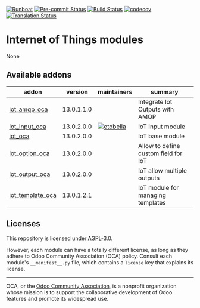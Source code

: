 
[![Runboat](https://img.shields.io/badge/runboat-Try%20me-875A7B.png)](https://runboat.odoo-community.org/builds?repo=OCA/iot&target_branch=13.0)
[![Pre-commit Status](https://github.com/OCA/iot/actions/workflows/pre-commit.yml/badge.svg?branch=13.0)](https://github.com/OCA/iot/actions/workflows/pre-commit.yml?query=branch%3A13.0)
[![Build Status](https://github.com/OCA/iot/actions/workflows/test.yml/badge.svg?branch=13.0)](https://github.com/OCA/iot/actions/workflows/test.yml?query=branch%3A13.0)
[![codecov](https://codecov.io/gh/OCA/iot/branch/13.0/graph/badge.svg)](https://codecov.io/gh/OCA/iot)
[![Translation Status](https://translation.odoo-community.org/widgets/iot-13-0/-/svg-badge.svg)](https://translation.odoo-community.org/engage/iot-13-0/?utm_source=widget)

<!-- /!\ do not modify above this line -->

# Internet of Things modules

None

<!-- /!\ do not modify below this line -->

<!-- prettier-ignore-start -->

[//]: # (addons)

Available addons
----------------
addon | version | maintainers | summary
--- | --- | --- | ---
[iot_amqp_oca](iot_amqp_oca/) | 13.0.1.1.0 |  | Integrate Iot Outputs with AMQP
[iot_input_oca](iot_input_oca/) | 13.0.2.0.0 | [![etobella](https://github.com/etobella.png?size=30px)](https://github.com/etobella) | IoT Input module
[iot_oca](iot_oca/) | 13.0.2.0.0 |  | IoT base module
[iot_option_oca](iot_option_oca/) | 13.0.2.0.0 |  | Allow to define custom field for IoT
[iot_output_oca](iot_output_oca/) | 13.0.2.0.0 |  | IoT allow multiple outputs
[iot_template_oca](iot_template_oca/) | 13.0.1.2.1 |  | IoT module for managing templates

[//]: # (end addons)

<!-- prettier-ignore-end -->

## Licenses

This repository is licensed under [AGPL-3.0](LICENSE).

However, each module can have a totally different license, as long as they adhere to Odoo Community Association (OCA)
policy. Consult each module's `__manifest__.py` file, which contains a `license` key
that explains its license.

----
OCA, or the [Odoo Community Association](http://odoo-community.org/), is a nonprofit
organization whose mission is to support the collaborative development of Odoo features
and promote its widespread use.
